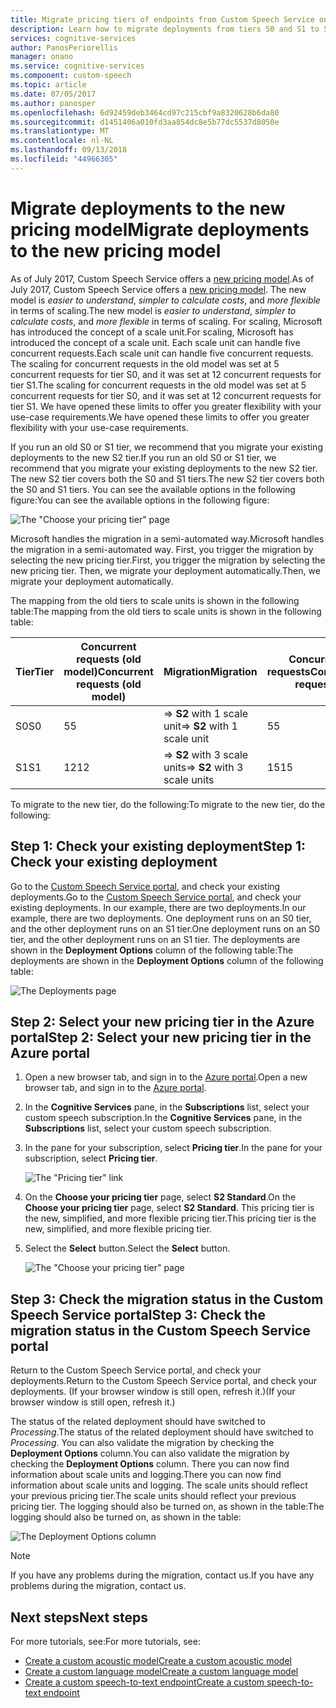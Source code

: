 ```yaml
---
title: Migrate pricing tiers of endpoints from Custom Speech Service on Azure | Microsoft Docs
description: Learn how to migrate deployments from tiers S0 and S1 to S2 of Custom Speech Service endpoints in Cognitive Services.
services: cognitive-services
author: PanosPeriorellis
manager: onano
ms.service: cognitive-services
ms.component: custom-speech
ms.topic: article
ms.date: 07/05/2017
ms.author: panosper
ms.openlocfilehash: 6d92459deb3464cd97c215cbf9a8320628b6da80
ms.sourcegitcommit: d1451406a010fd3aa854dc8e5b77dc5537d8050e
ms.translationtype: MT
ms.contentlocale: nl-NL
ms.lasthandoff: 09/13/2018
ms.locfileid: "44966305"
---
```

# <a name="migrate-deployments-to-the-new-pricing-model"></a><span data-ttu-id="c7520-103">Migrate deployments to the new pricing model</span><span class="sxs-lookup"><span data-stu-id="c7520-103">Migrate deployments to the new pricing model</span></span>
<span data-ttu-id="c7520-104">As of July 2017, Custom Speech Service offers a [new pricing model](https://azure.microsoft.com/pricing/details/cognitive-services/custom-speech-service/).</span><span class="sxs-lookup"><span data-stu-id="c7520-104">As of July 2017, Custom Speech Service offers a [new pricing model](https://azure.microsoft.com/pricing/details/cognitive-services/custom-speech-service/).</span></span> <span data-ttu-id="c7520-105">The new model is *easier to understand*, *simpler to calculate costs*, and *more flexible* in terms of scaling.</span><span class="sxs-lookup"><span data-stu-id="c7520-105">The new model is *easier to understand*, *simpler to calculate costs*, and *more flexible* in terms of scaling.</span></span> <span data-ttu-id="c7520-106">For scaling, Microsoft has introduced the concept of a scale unit.</span><span class="sxs-lookup"><span data-stu-id="c7520-106">For scaling, Microsoft has introduced the concept of a scale unit.</span></span> <span data-ttu-id="c7520-107">Each scale unit can handle five concurrent requests.</span><span class="sxs-lookup"><span data-stu-id="c7520-107">Each scale unit can handle five concurrent requests.</span></span> <span data-ttu-id="c7520-108">The scaling for concurrent requests in the old model was set at 5 concurrent requests for tier S0, and it was set at 12 concurrent requests for tier S1.</span><span class="sxs-lookup"><span data-stu-id="c7520-108">The scaling for concurrent requests in the old model was set at 5 concurrent requests for tier S0, and it was set at 12 concurrent requests for tier S1.</span></span> <span data-ttu-id="c7520-109">We have opened these limits to offer you greater flexibility with your use-case requirements.</span><span class="sxs-lookup"><span data-stu-id="c7520-109">We have opened these limits to offer you greater flexibility with your use-case requirements.</span></span>

<span data-ttu-id="c7520-110">If you run an old S0 or S1 tier, we recommend that you migrate your existing deployments to the new S2 tier.</span><span class="sxs-lookup"><span data-stu-id="c7520-110">If you run an old S0 or S1 tier, we recommend that you migrate your existing deployments to the new S2 tier.</span></span> <span data-ttu-id="c7520-111">The new S2 tier covers both the S0 and S1 tiers.</span><span class="sxs-lookup"><span data-stu-id="c7520-111">The new S2 tier covers both the S0 and S1 tiers.</span></span> <span data-ttu-id="c7520-112">You can see the available options in the following figure:</span><span class="sxs-lookup"><span data-stu-id="c7520-112">You can see the available options in the following figure:</span></span>

![The "Choose your pricing tier" page](../../../media/cognitive-services/custom-speech-service/custom-speech-pricing-tier.png)

<span data-ttu-id="c7520-114">Microsoft handles the migration in a semi-automated way.</span><span class="sxs-lookup"><span data-stu-id="c7520-114">Microsoft handles the migration in a semi-automated way.</span></span> <span data-ttu-id="c7520-115">First, you trigger the migration by selecting the new pricing tier.</span><span class="sxs-lookup"><span data-stu-id="c7520-115">First, you trigger the migration by selecting the new pricing tier.</span></span> <span data-ttu-id="c7520-116">Then, we migrate your deployment automatically.</span><span class="sxs-lookup"><span data-stu-id="c7520-116">Then, we migrate your deployment automatically.</span></span>

<span data-ttu-id="c7520-117">The mapping from the old tiers to scale units is shown in the following table:</span><span class="sxs-lookup"><span data-stu-id="c7520-117">The mapping from the old tiers to scale units is shown in the following table:</span></span>

| <span data-ttu-id="c7520-118">Tier</span><span class="sxs-lookup"><span data-stu-id="c7520-118">Tier</span></span> | <span data-ttu-id="c7520-119">Concurrent requests (old model)</span><span class="sxs-lookup"><span data-stu-id="c7520-119">Concurrent requests (old model)</span></span> | <span data-ttu-id="c7520-120">Migration</span><span class="sxs-lookup"><span data-stu-id="c7520-120">Migration</span></span> | <span data-ttu-id="c7520-121">Concurrent requests</span><span class="sxs-lookup"><span data-stu-id="c7520-121">Concurrent requests</span></span> |
|----- | ----- | ---- | ---- |
| <span data-ttu-id="c7520-122">S0</span><span class="sxs-lookup"><span data-stu-id="c7520-122">S0</span></span> |  <span data-ttu-id="c7520-123">5</span><span class="sxs-lookup"><span data-stu-id="c7520-123">5</span></span>   |   <span data-ttu-id="c7520-124">=> **S2** with 1 scale unit</span><span class="sxs-lookup"><span data-stu-id="c7520-124">=> **S2** with 1 scale unit</span></span> |   <span data-ttu-id="c7520-125">5</span><span class="sxs-lookup"><span data-stu-id="c7520-125">5</span></span> |
| <span data-ttu-id="c7520-126">S1</span><span class="sxs-lookup"><span data-stu-id="c7520-126">S1</span></span> |  <span data-ttu-id="c7520-127">12</span><span class="sxs-lookup"><span data-stu-id="c7520-127">12</span></span>  |   <span data-ttu-id="c7520-128">=> **S2** with 3 scale units</span><span class="sxs-lookup"><span data-stu-id="c7520-128">=> **S2** with 3 scale units</span></span> |  <span data-ttu-id="c7520-129">15</span><span class="sxs-lookup"><span data-stu-id="c7520-129">15</span></span> |

<span data-ttu-id="c7520-130">To migrate to the new tier, do the following:</span><span class="sxs-lookup"><span data-stu-id="c7520-130">To migrate to the new tier, do the following:</span></span>

## <a name="step-1-check-your-existing-deployment"></a><span data-ttu-id="c7520-131">Step 1: Check your existing deployment</span><span class="sxs-lookup"><span data-stu-id="c7520-131">Step 1: Check your existing deployment</span></span>
<span data-ttu-id="c7520-132">Go to the [Custom Speech Service portal](http://cris.ai), and check your existing deployments.</span><span class="sxs-lookup"><span data-stu-id="c7520-132">Go to the [Custom Speech Service portal](http://cris.ai), and check your existing deployments.</span></span> <span data-ttu-id="c7520-133">In our example, there are two deployments.</span><span class="sxs-lookup"><span data-stu-id="c7520-133">In our example, there are two deployments.</span></span> <span data-ttu-id="c7520-134">One deployment runs on an S0 tier, and the other deployment runs on an S1 tier.</span><span class="sxs-lookup"><span data-stu-id="c7520-134">One deployment runs on an S0 tier, and the other deployment runs on an S1 tier.</span></span> <span data-ttu-id="c7520-135">The deployments are shown in the **Deployment Options** column of the following table:</span><span class="sxs-lookup"><span data-stu-id="c7520-135">The deployments are shown in the **Deployment Options** column of the following table:</span></span>

![The Deployments page](../../../media/cognitive-services/custom-speech-service/custom-speech-deployments.png)

## <a name="step-2-select-your-new-pricing-tier-in-the-azure-portal"></a><span data-ttu-id="c7520-137">Step 2: Select your new pricing tier in the Azure portal</span><span class="sxs-lookup"><span data-stu-id="c7520-137">Step 2: Select your new pricing tier in the Azure portal</span></span>
1. <span data-ttu-id="c7520-138">Open a new browser tab, and sign in to the [Azure portal](http://ms.portal.azure.com/).</span><span class="sxs-lookup"><span data-stu-id="c7520-138">Open a new browser tab, and sign in to the [Azure portal](http://ms.portal.azure.com/).</span></span> 

2. <span data-ttu-id="c7520-139">In the **Cognitive Services** pane, in the **Subscriptions** list, select your custom speech subscription.</span><span class="sxs-lookup"><span data-stu-id="c7520-139">In the **Cognitive Services** pane, in the **Subscriptions** list, select your custom speech subscription.</span></span> 

3. <span data-ttu-id="c7520-140">In the pane for your subscription, select **Pricing tier**.</span><span class="sxs-lookup"><span data-stu-id="c7520-140">In the pane for your subscription, select **Pricing tier**.</span></span>

    ![The "Pricing tier" link](../../../media/cognitive-services/custom-speech-service/custom-speech-update-tier.png)

4. <span data-ttu-id="c7520-142">On the **Choose your pricing tier** page, select **S2 Standard**.</span><span class="sxs-lookup"><span data-stu-id="c7520-142">On the **Choose your pricing tier** page, select **S2 Standard**.</span></span> <span data-ttu-id="c7520-143">This pricing tier is the new, simplified, and more flexible pricing tier.</span><span class="sxs-lookup"><span data-stu-id="c7520-143">This pricing tier is the new, simplified, and more flexible pricing tier.</span></span>

5. <span data-ttu-id="c7520-144">Select the **Select** button.</span><span class="sxs-lookup"><span data-stu-id="c7520-144">Select the **Select** button.</span></span>

    ![The "Choose your pricing tier" page](../../../media/cognitive-services/custom-speech-service/custom-speech-update-pricing.png)

## <a name="step-3-check-the-migration-status-in-the-custom-speech-service-portal"></a><span data-ttu-id="c7520-146">Step 3: Check the migration status in the Custom Speech Service portal</span><span class="sxs-lookup"><span data-stu-id="c7520-146">Step 3: Check the migration status in the Custom Speech Service portal</span></span>
<span data-ttu-id="c7520-147">Return to the Custom Speech Service portal, and check your deployments.</span><span class="sxs-lookup"><span data-stu-id="c7520-147">Return to the Custom Speech Service portal, and check your deployments.</span></span> <span data-ttu-id="c7520-148">(If your browser window is still open, refresh it.)</span><span class="sxs-lookup"><span data-stu-id="c7520-148">(If your browser window is still open, refresh it.)</span></span> 

<span data-ttu-id="c7520-149">The status of the related deployment should have switched to *Processing*.</span><span class="sxs-lookup"><span data-stu-id="c7520-149">The status of the related deployment should have switched to *Processing*.</span></span> <span data-ttu-id="c7520-150">You can also validate the migration by checking the **Deployment Options** column.</span><span class="sxs-lookup"><span data-stu-id="c7520-150">You can also validate the migration by checking the **Deployment Options** column.</span></span> <span data-ttu-id="c7520-151">There you can now find information about scale units and logging.</span><span class="sxs-lookup"><span data-stu-id="c7520-151">There you can now find information about scale units and logging.</span></span> <span data-ttu-id="c7520-152">The scale units should reflect your previous pricing tier.</span><span class="sxs-lookup"><span data-stu-id="c7520-152">The scale units should reflect your previous pricing tier.</span></span> <span data-ttu-id="c7520-153">The logging should also be turned on, as shown in the table:</span><span class="sxs-lookup"><span data-stu-id="c7520-153">The logging should also be turned on, as shown in the table:</span></span>

![The Deployment Options column](../../../media/cognitive-services/custom-speech-service/custom-speech-deployments-new.png)


> [!NOTE]
> <span data-ttu-id="c7520-155">If you have any problems during the migration, contact us.</span><span class="sxs-lookup"><span data-stu-id="c7520-155">If you have any problems during the migration, contact us.</span></span>
>

## <a name="next-steps"></a><span data-ttu-id="c7520-156">Next steps</span><span class="sxs-lookup"><span data-stu-id="c7520-156">Next steps</span></span>
<span data-ttu-id="c7520-157">For more tutorials, see:</span><span class="sxs-lookup"><span data-stu-id="c7520-157">For more tutorials, see:</span></span>
* [<span data-ttu-id="c7520-158">Create a custom acoustic model</span><span class="sxs-lookup"><span data-stu-id="c7520-158">Create a custom acoustic model</span></span>](cognitive-services-custom-speech-create-acoustic-model.md)
* [<span data-ttu-id="c7520-159">Create a custom language model</span><span class="sxs-lookup"><span data-stu-id="c7520-159">Create a custom language model</span></span>](cognitive-services-custom-speech-create-language-model.md)
* [<span data-ttu-id="c7520-160">Create a custom speech-to-text endpoint</span><span class="sxs-lookup"><span data-stu-id="c7520-160">Create a custom speech-to-text endpoint</span></span>](cognitive-services-custom-speech-create-endpoint.md)
